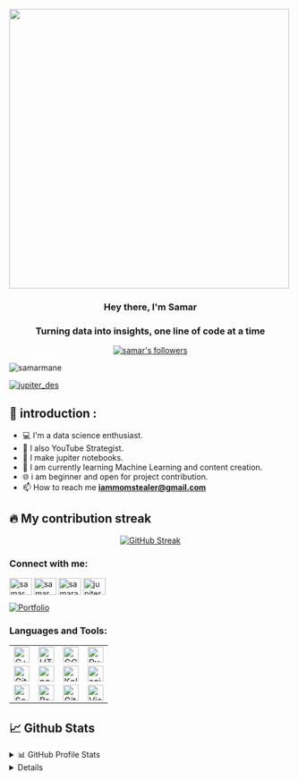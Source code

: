 
<a href="#"><img  align="center" width="500" height="500" src="[https://i.imgur.com/bhyS5B6.png](https://media.licdn.com/dms/image/v2/D4E16AQFq5B9Qzdq0PA/profile-displaybackgroundimage-shrink_350_1400/profile-displaybackgroundimage-shrink_350_1400/0/1726220324582?e=1731542400&v=beta&t=OiocJmg3OdRsK26rdZF4EGe7VWWuqwIyVrATzsSww1U)" size="25px"/></a>

<h3 align="center">Hey there, I'm Samar</h3>
<h3 align="center">Turning data into insights, one line of code at a time</h3>
<p align="center">
<a href="https://github.com/iamomstealer"><img alt="samar's followers" title="Follow me on Github" src="https://img.shields.io/github/followers/iamomstealer?color=236ad3&style=for-the-badge&logo=github&label=Follow"/></a>
<br>
<p align="left"> <img src="https://komarev.com/ghpvc/?username=iammomstealer&label=Profile%20views&color=0e75b6&style=flat" alt="samarmane" /> </p>
<p align="left"> <a href="https://twitter.com/jupiter_des" target="blank"><img src="https://img.shields.io/twitter/follow/jupiter_des?logo=twitter&style=for-the-badge" alt="jupiter_des" /></a> </p>
</p>

## 📖 introduction :

- 💻 I'm a data science enthusiast.
- 🎨 I also YouTube Strategist.
- 📱 I make jupiter notebooks.
- 🤖 I am currently learning Machine Learning and content creation. 
- 🌐 i am beginner and open for project contribution.
- 📫 How to reach me **iammomstealer@gmail.com**
## 🔥 My contribution streak

<p align="center">
  <a href="https://streak-stats.demolab.com/?user=iamomstealer&theme=dark">
    <img src="https://streak-stats.demolab.com/?user=iamomstealer&theme=dark" alt="GitHub Streak" />
  </a>
</p>

<h3 align="left">Connect with me:</h3>
<p align="left">
<a href="https://twitter.com/jupiter_des" target="blank"><img align="center" src="https://raw.githubusercontent.com/rahuldkjain/github-profile-readme-generator/master/src/images/icons/Social/twitter.svg" alt="samarmane" height="30" width="40" /></a>
<a href="https://linkedin.com/in/samarajit01" target="blank"><img align="center" src="https://raw.githubusercontent.com/rahuldkjain/github-profile-readme-generator/master/src/images/icons/Social/linked-in-alt.svg" alt="samarmane" height="30" width="40" /></a>
<a href="https://kaggle.com/samarajit" target="blank"><img align="center" src="https://raw.githubusercontent.com/rahuldkjain/github-profile-readme-generator/master/src/images/icons/Social/kaggle.svg" alt="samarajit" height="30" width="40" /></a>
<a href="https://instagram.com/jupiter.des" target="blank"><img align="center" src="https://raw.githubusercontent.com/rahuldkjain/github-profile-readme-generator/master/src/images/icons/Social/instagram.svg" alt="jupiter.des" height="30" width="40" /></a>
</p>

<p align="left">
  <a href="https://github.com/iamomstealer=repositories"><img alt="Portfolio" title="Portfolio" src="https://img.shields.io/badge/-More%20Repos-black?style=for-the-badge&logo=addthis&logoColor=white"/></a>
</p>

<h3 align="left">Languages and Tools:</h3>
<table>
  <tbody>
      <tr>
          <td><a href="#"><img alt="C++" title="C++" height="28px"
                      src="https://skillicons.dev/icons?i=cpp" /></a>
          </td>
          <td><a href="#"><img alt="HTML5" title="HTML5" height="28px"
                      src="https://skillicons.dev/icons?i=html" /></a>
          </td>
          <td><a href="#"><img alt="GCP" title="GCP" height="28px"
                      src="https://skillicons.dev/icons?i=gcp" /></a>
          </td>
          <td><a href="#"><img alt="Python" title="Python" height="28px"
                      src="https://skillicons.dev/icons?i=py" /></a>
          </td>
      </tr>
      <tr>
          <td><a href="#"><img alt="Git" title="Git" height="28px"
                      src="https://skillicons.dev/icons?i=git" /></a>
          </td>
          <td><a href="#"><img alt="pandas" title="Pandas" height="28px"
                      src="https://skillicons.dev/icons?i=pnpm" /></a>
          </td>
         <td><a href="#"><img alt="Kali-linux" title="Kali-linux" height="28px"
                      src="https://skillicons.dev/icons?i=kali" /></a>
          </td>
         <td><a href="#"><img alt="scikit-learn" title="scikit-learn" height="28px"
                      src="https://skillicons.dev/icons?i=sklearn" /></a>
          </td>
      </tr>
      <tr>
          <td><a href="#"><img alt="Seaborn" title="Seaborn" height="28px"
            src="https://cdn.worldvectorlogo.com/logos/seaborn-1.svg" /></a>
          <td><a href="https://brave.com/eyl243"><img alt="Brave" title="Brave" height="28px"
                      src="https://i.imgur.com/UfBWFbP.png" /></a></td>
         <td><a href="#"><img alt="GitHub" title="GitHub" height="28px"
                      src="https://skillicons.dev/icons?i=github" /></a>
          </td>
          <td><a href="#"><img alt="Visual Studio" title="Visual Studio Code" height="28px"
                      src="https://skillicons.dev/icons?i=vscode" /></a></td>
  </td>
      </tr>
  </tbody>

</table>


## 📈 Github Stats

<details>
  <summary>📊 GitHub Profile Stats</summary>
  <br/>
  <a href="https://github.com/iamomstealer/github-readme-stats"><p>&nbsp;<img src="https://github-readme-stats.vercel.app/api?username=iamomstealer&show_icons=true&theme=radical" alt="sanjanabharath" /></p>
</details>

<details> 
  <summary>💻 Most used languages</summary>
  <br/>
  <a href="https://github.com/iamomstealer/github-readme-stats"><img alt="samar's Top Languages" src="https://github-readme-stats.vercel.app/api/top-langs/?username=iamomstealer&langs_count=10&layout=compact#" /></a>
  <br/>
  <b>Note:</b> This chart is only a metric of which languages my public code on GitHub consists of and does not reflect my experience or skill level.
</details>
